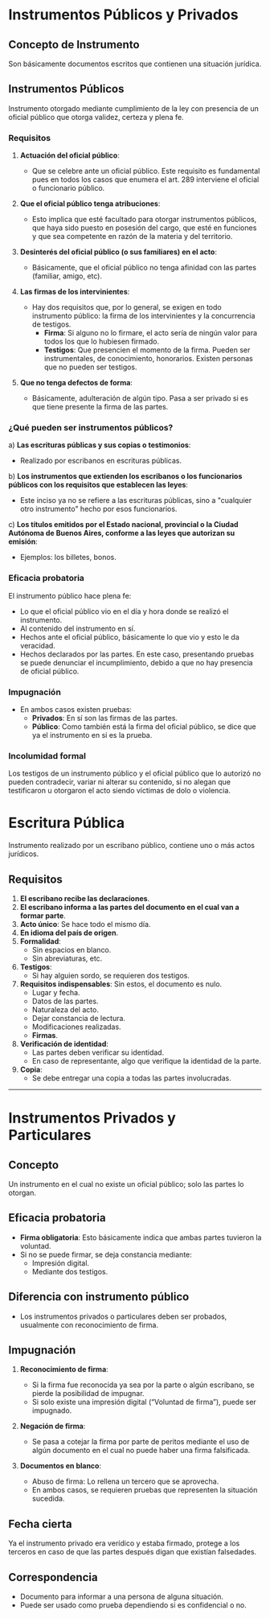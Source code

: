 
# Instrumentos Públicos y Privados

## Concepto de Instrumento

Son básicamente documentos escritos que contienen una situación jurídica.

## Instrumentos Públicos

Instrumento otorgado mediante cumplimiento de la ley con presencia de un oficial público que otorga validez, certeza y plena fe.

### Requisitos

1. **Actuación del oficial público**: 
   - Que se celebre ante un oficial público. Este requisito es fundamental pues en todos los casos que enumera el art. 289 interviene el oficial o funcionario público.
   
2. **Que el oficial público tenga atribuciones**: 
   - Esto implica que esté facultado para otorgar instrumentos públicos, que haya sido puesto en posesión del cargo, que esté en funciones y que sea competente en razón de la materia y del territorio.
   
3. **Desinterés del oficial público (o sus familiares) en el acto**: 
   - Básicamente, que el oficial público no tenga afinidad con las partes (familiar, amigo, etc).

4. **Las firmas de los intervinientes**: 
   - Hay dos requisitos que, por lo general, se exigen en todo instrumento público: la firma de los intervinientes y la concurrencia de testigos.
     - **Firma**: Si alguno no lo firmare, el acto sería de ningún valor para todos los que lo hubiesen firmado.
     - **Testigos**: Que presencien el momento de la firma. Pueden ser instrumentales, de conocimiento, honorarios. Existen personas que no pueden ser testigos.
   
5. **Que no tenga defectos de forma**: 
   - Básicamente, adulteración de algún tipo. Pasa a ser privado si es que tiene presente la firma de las partes.

### ¿Qué pueden ser instrumentos públicos?

a) **Las escrituras públicas y sus copias o testimonios**: 
   - Realizado por escribanos en escrituras públicas.

b) **Los instrumentos que extienden los escribanos o los funcionarios públicos con los requisitos que establecen las leyes**: 
   - Este inciso ya no se refiere a las escrituras públicas, sino a "cualquier otro instrumento" hecho por esos funcionarios.

c) **Los títulos emitidos por el Estado nacional, provincial o la Ciudad Autónoma de Buenos Aires, conforme a las leyes que autorizan su emisión**: 
   - Ejemplos: los billetes, bonos.

### Eficacia probatoria

El instrumento público hace plena fe:

- Lo que el oficial público vio en el día y hora donde se realizó el instrumento.
- Al contenido del instrumento en sí.
- Hechos ante el oficial público, básicamente lo que vio y esto le da veracidad.
- Hechos declarados por las partes. En este caso, presentando pruebas se puede denunciar el incumplimiento, debido a que no hay presencia de oficial público.

### Impugnación

- En ambos casos existen pruebas:
  - **Privados**: En sí son las firmas de las partes.
  - **Público**: Como también está la firma del oficial público, se dice que ya el instrumento en sí es la prueba.

### Incolumidad formal

Los testigos de un instrumento público y el oficial público que lo autorizó no pueden contradecir, variar ni alterar su contenido, si no alegan que testificaron u otorgaron el acto siendo víctimas de dolo o violencia.

# Escritura Pública

Instrumento realizado por un escribano público, contiene uno o más actos jurídicos.

## Requisitos

1. **El escribano recibe las declaraciones**.
2. **El escribano informa a las partes del documento en el cual van a formar parte**.
3. **Acto único**: Se hace todo el mismo día.
4. **En idioma del país de origen**.
5. **Formalidad**:
   - Sin espacios en blanco.
   - Sin abreviaturas, etc.
6. **Testigos**:
   - Si hay alguien sordo, se requieren dos testigos.
7. **Requisitos indispensables**: Sin estos, el documento es nulo.
   - Lugar y fecha.
   - Datos de las partes.
   - Naturaleza del acto.
   - Dejar constancia de lectura.
   - Modificaciones realizadas.
   - **Firmas**.
8. **Verificación de identidad**:
   - Las partes deben verificar su identidad.
   - En caso de representante, algo que verifique la identidad de la parte.
9. **Copia**:
   - Se debe entregar una copia a todas las partes involucradas.

---

# Instrumentos Privados y Particulares

## Concepto

Un instrumento en el cual no existe un oficial público; solo las partes lo otorgan.

## Eficacia probatoria

- **Firma obligatoria**: Esto básicamente indica que ambas partes tuvieron la voluntad.
- Si no se puede firmar, se deja constancia mediante:
  - Impresión digital.
  - Mediante dos testigos.

## Diferencia con instrumento público

- Los instrumentos privados o particulares deben ser probados, usualmente con reconocimiento de firma.

## Impugnación

1. **Reconocimiento de firma**:
   - Si la firma fue reconocida ya sea por la parte o algún escribano, se pierde la posibilidad de impugnar.
   - Si solo existe una impresión digital (“Voluntad de firma”), puede ser impugnado.
   
2. **Negación de firma**:
   - Se pasa a cotejar la firma por parte de peritos mediante el uso de algún documento en el cual no puede haber una firma falsificada.

3. **Documentos en blanco**:
   - Abuso de firma: Lo rellena un tercero que se aprovecha.
   - En ambos casos, se requieren pruebas que representen la situación sucedida.

## Fecha cierta

Ya el instrumento privado era verídico y estaba firmado, protege a los terceros en caso de que las partes después digan que existían falsedades.

## Correspondencia

- Documento para informar a una persona de alguna situación.
- Puede ser usado como prueba dependiendo si es confidencial o no.
